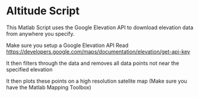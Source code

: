 # Altitude Script

This Matlab Script uses the Google Elevation API to download elevation data from anywhere you specify.

Make sure you setup a Google Elevation API
Read https://developers.google.com/maps/documentation/elevation/get-api-key 

It then filters through the data and removes all data points not near the specified elevation

It then plots these points on a high resolution satelite map (Make sure you have the Matlab Mapping Toolbox)
